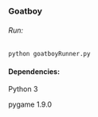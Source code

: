 ###	Goatboy

###### Run:

```
python goatboyRunner.py
```

#### Dependencies:
Python 3

pygame 1.9.0

